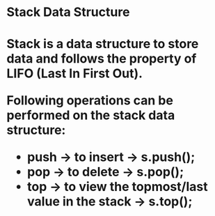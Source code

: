 <h1>Stack Data Structure<h1>

  <p>Stack is a data structure to store data and follows the property of LIFO (Last In First Out).</p>

Following operations can be performed on the stack data structure: 

- push -> to insert -> s.push();
- pop -> to delete -> s.pop();
- top -> to view the topmost/last value in the stack -> s.top(); <p>



  

